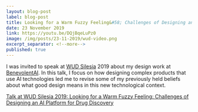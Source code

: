 ```yaml
---
layout: blog-post
label: blog-post
title: Looking for a Warm Fuzzy Feeling&#58; Challenges of Designing an AI Platform for Drug Discovery
date: 23 November 2019
link: https://youtu.be/DQjBqeLuPz0
image: /img/posts/23-11-2019/wud-video.png
excerpt_separator: <!--more-->
published: true
---
```


I was invited to speak at <a href="https://wudsilesia.pl/">WUD Silesia</a> 2019 about my design work at <a href="https://benevolent.ai/">BenevolentAI</a>. In this talk, I focus on how designing complex products that use AI technologies led me to revise some of my previously held beliefs about what good design means in this new technological context.

<!--more-->

[Talk at WUD Silesia 2019: Looking for a Warm Fuzzy Feeling: Challenges of Designing an AI Platform for Drug Discovery](https://benevolent.ai/video/challenges-of-designing-an-ai-platform-for-drug-discovery-w/-marek-kultys1)
